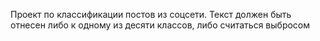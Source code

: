 Проект по классификации постов из соцсети. Текст должен быть отнесен либо к одному из десяти классов, либо считаться выбросом